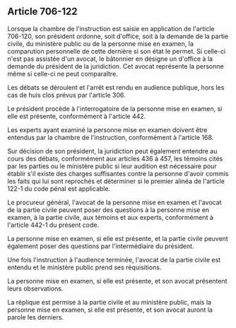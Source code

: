Article 706-122
----
Lorsque la chambre de l'instruction est saisie en application de l'article
706-120, son président ordonne, soit d'office, soit à la demande de la partie
civile, du ministère public ou de la personne mise en examen, la comparution
personnelle de cette dernière si son état le permet. Si celle-ci n'est pas
assistée d'un avocat, le bâtonnier en désigne un d'office à la demande du
président de la juridiction. Cet avocat représente la personne même si celle-ci
ne peut comparaître.

Les débats se déroulent et l'arrêt est rendu en audience publique, hors les cas
de huis clos prévus par l'article 306.

Le président procède à l'interrogatoire de la personne mise en examen, si elle
est présente, conformément à l'article 442.

Les experts ayant examiné la personne mise en examen doivent être entendus par
la chambre de l'instruction, conformément à l'article 168.

Sur décision de son président, la juridiction peut également entendre au cours
des débats, conformément aux articles 436 à 457, les témoins cités par les
parties ou le ministère public si leur audition est nécessaire pour établir s'il
existe des charges suffisantes contre la personne d'avoir commis les faits qui
lui sont reprochés et déterminer si le premier alinéa de l'article 122-1 du code
pénal est applicable.

Le procureur général, l'avocat de la personne mise en examen et l'avocat de la
partie civile peuvent poser des questions à la personne mise en examen, à la
partie civile, aux témoins et aux experts, conformément à l'article 442-1 du
présent code.

La personne mise en examen, si elle est présente, et la partie civile peuvent
également poser des questions par l'intermédiaire du président.

Une fois l'instruction à l'audience terminée, l'avocat de la partie civile est
entendu et le ministère public prend ses réquisitions.

La personne mise en examen, si elle est présente, et son avocat présentent leurs
observations.

La réplique est permise à la partie civile et au ministère public, mais la
personne mise en examen, si elle est présente, et son avocat auront la parole
les derniers.
